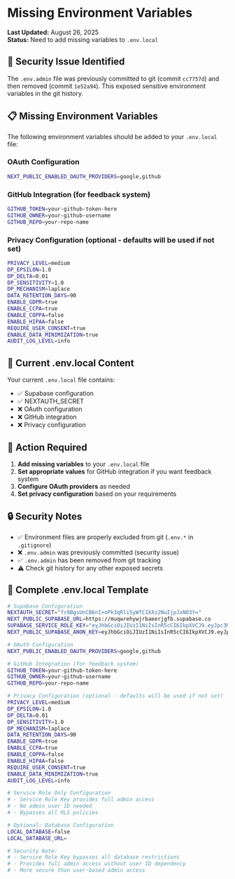 # Missing Environment Variables

**Last Updated:** August 26, 2025  
**Status:** Need to add missing variables to `.env.local`

## 🚨 **Security Issue Identified**

The `.env.admin` file was previously committed to git (commit `cc7757d`) and then removed (commit `1e52a94`). This exposed sensitive environment variables in the git history.

## 📋 **Missing Environment Variables**

The following environment variables should be added to your `.env.local` file:

### OAuth Configuration
```bash
NEXT_PUBLIC_ENABLED_OAUTH_PROVIDERS=google,github
```

### GitHub Integration (for feedback system)
```bash
GITHUB_TOKEN=your-github-token-here
GITHUB_OWNER=your-github-username
GITHUB_REPO=your-repo-name
```

### Privacy Configuration (optional - defaults will be used if not set)
```bash
PRIVACY_LEVEL=medium
DP_EPSILON=1.0
DP_DELTA=0.01
DP_SENSITIVITY=1.0
DP_MECHANISM=laplace
DATA_RETENTION_DAYS=90
ENABLE_GDPR=true
ENABLE_CCPA=true
ENABLE_COPPA=false
ENABLE_HIPAA=false
REQUIRE_USER_CONSENT=true
ENABLE_DATA_MINIMIZATION=true
AUDIT_LOG_LEVEL=info
```

## 🔧 **Current .env.local Content**

Your current `.env.local` file contains:
- ✅ Supabase configuration
- ✅ NEXTAUTH_SECRET
- ❌ OAuth configuration
- ❌ GitHub integration
- ❌ Privacy configuration

## 🚀 **Action Required**

1. **Add missing variables** to your `.env.local` file
2. **Set appropriate values** for GitHub integration if you want feedback system
3. **Configure OAuth providers** as needed
4. **Set privacy configuration** based on your requirements

## 🔒 **Security Notes**

- ✅ Environment files are properly excluded from git (`.env.*` in `.gitignore`)
- ❌ `.env.admin` was previously committed (security issue)
- ✅ `.env.admin` has been removed from git tracking
- ⚠️ Check git history for any other exposed secrets

## 📝 **Complete .env.local Template**

```bash
# Supabase Configuration
NEXTAUTH_SECRET="fc9BgsUnCB6nI+oPk3qRliSyWfC1kXz2NuIjpJxNO3Y="
NEXT_PUBLIC_SUPABASE_URL=https://muqwrehywjrbaeerjgfb.supabase.co
SUPABASE_SERVICE_ROLE_KEY="eyJhbGciOiJIUzI1NiIsInR5cCI6IkpXVCJ9.eyJpc3MiOiJzdXBhYmFzZSIsInJlZiI6Im11cXdyZWh5d2pyYmFlZXJqZ2ZiIiwicm9sZSI6InNlcnZpY2Vfcm9sZSIsImlhdCI6MTc1NTMwMTI0NCwiZXhwIjoyMDcwODc3MjQ0fQ.qOAIOVFLvkWKVzS_2PgZVa5qoX2IjnBYcJTInIAMz7Q"
NEXT_PUBLIC_SUPABASE_ANON_KEY=eyJhbGciOiJIUzI1NiIsInR5cCI6IkpXVCJ9.eyJpc3MiOiJzdXBhYmFzZSIsInJlZiI6Im11cXdyZWh5d2pyYmFlZXJqZ2ZiIiwicm9sZSI6ImFub24iLCJpYXQiOjE3NTUzMDEyNDQsImV4cCI6MjA3MDg3NzI0NH0.Eeq1ohQrRyIEJTFnXsFmOMubRbBFBiauHqzVvsDFj-M

# OAuth Configuration
NEXT_PUBLIC_ENABLED_OAUTH_PROVIDERS=google,github

# GitHub Integration (for feedback system)
GITHUB_TOKEN=your-github-token-here
GITHUB_OWNER=your-github-username
GITHUB_REPO=your-repo-name

# Privacy Configuration (optional - defaults will be used if not set)
PRIVACY_LEVEL=medium
DP_EPSILON=1.0
DP_DELTA=0.01
DP_SENSITIVITY=1.0
DP_MECHANISM=laplace
DATA_RETENTION_DAYS=90
ENABLE_GDPR=true
ENABLE_CCPA=true
ENABLE_COPPA=false
ENABLE_HIPAA=false
REQUIRE_USER_CONSENT=true
ENABLE_DATA_MINIMIZATION=true
AUDIT_LOG_LEVEL=info

# Service Role Only Configuration
# - Service Role Key provides full admin access
# - No admin user ID needed
# - Bypasses all RLS policies

# Optional: Database Configuration
LOCAL_DATABASE=false
LOCAL_DATABASE_URL=

# Security Note: 
# - Service Role Key bypasses all database restrictions
# - Provides full admin access without user ID dependency
# - More secure than user-based admin access
```
